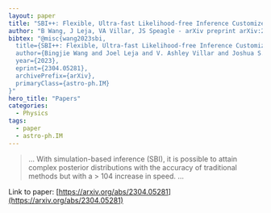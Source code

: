 ```yaml
---
layout: paper
title: "SBI++: Flexible, Ultra-fast Likelihood-free Inference Customized for Astronomical Application"
author: "B Wang, J Leja, VA Villar, JS Speagle - arXiv preprint arXiv:2304.05281, 2023 - arxiv.org"
bibtex: "@misc{wang2023sbi,
  title={SBI++: Flexible, Ultra-fast Likelihood-free Inference Customized for Astronomical Application}, 
  author={Bingjie Wang and Joel Leja and V. Ashley Villar and Joshua S. Speagle},
  year={2023},
  eprint={2304.05281},
  archivePrefix={arXiv},
  primaryClass={astro-ph.IM}
}"
hero_title: "Papers"
categories:
  - Physics
tags:
  - paper
  - astro-ph.IM
---
```

>… With simulation-based inference (SBI), it is possible to attain complex posterior distributions with the accuracy of traditional methods but with a > 104 increase in speed. …

Link to paper: [https://arxiv.org/abs/2304.05281](https://arxiv.org/abs/2304.05281)



